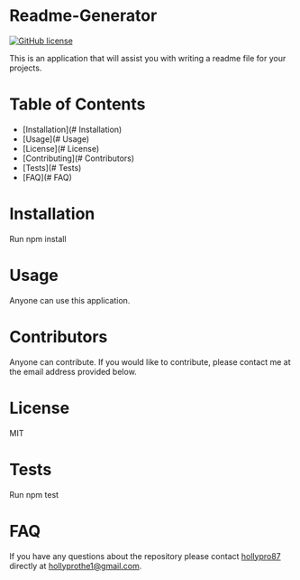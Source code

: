 # Readme-Generator

[![GitHub license](https://img.shields.io/badge/license-MIT-purple.svg)](https://github.com/hollypro87/Readme-Generator)

This is an application that will assist you with writing a readme file for your projects.

# Table of Contents

- [Installation](# Installation)
- [Usage](# Usage)
- [License](# License)
- [Contributing](# Contributors)
- [Tests](# Tests)
- [FAQ](# FAQ)

# Installation

Run npm install

# Usage

Anyone can use this application.

# Contributors

Anyone can contribute. If you would like to contribute, please contact me at the email address provided below.

# License

MIT

# Tests

Run npm test

# FAQ

If you have any questions about the repository please contact [hollypro87](https://github.com/hollypro87/) directly at hollyprothe1@gmail.com.
